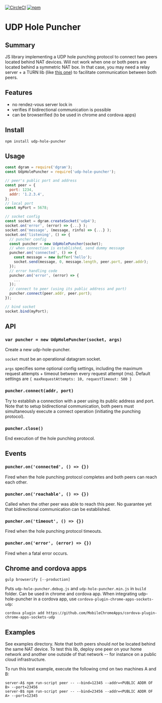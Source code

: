 [![CircleCI](https://circleci.com/gh/MicroMinion/udp-hole-puncher-js.svg?style=shield)](https://circleci.com/gh/MicroMinion/udp-hole-puncher-js)
[![npm](https://img.shields.io/npm/v/udp-hole-puncher.svg)](https://npmjs.org/package/udp-hole-puncher)

# UDP Hole Puncher

## Summary
JS library implementing a UDP hole punching protocol to connect two peers located behind NAT devices. Will not work when one or both peers are located behind a symmetric NAT box. In that case, you may need a relay server + a TURN lib (like [this one](https://github.com/nicojanssens/turn-js)) to facilitate communication between both peers.

## Features
- no rendez-vous server lock in
- verifies if bidirectional communication is possible
- can be browserified (to be used in chrome and cordova apps)

## Install
```
npm install udp-hole-puncher
```

## Usage
```js
const dgram = require('dgram');
const UdpHolePuncher = require('udp-hole-puncher');

// peer's public port and address
const peer = {
  port: 1234,
  addr: '1.2.3.4',
};
// local port
const myPort = 5678;

// socket config
const socket = dgram.createSocket('udp4');
socket.on('error', (error) => {...} );
socket.on('message', (message, rinfo) => {...} );
socket.on('listening', () => {
  // puncher config
  const puncher = new UdpHolePuncher(socket);
  // when connection is established, send dummy message
  puncher.on('connected', () => {
    const message = new Buffer('hello');
    socket.send(message, 0, message.length, peer.port, peer.addr);
  });
  // error handling code
  puncher.on('error', (error) => {
    ...
  });
  // connect to peer (using its public address and port)
  puncher.connect(peer.addr, peer.port);
});

// bind socket
socket.bind(myPort);
```

## API

### `var puncher = new UdpHolePuncher(socket, args)`
Create a new udp-hole-puncher.

`socket` must be an operational datagram socket.

`args` specifies some optional config settings, including the maximum request attempts + timeout between every request attempt (ms). Default settings are `{
  maxRequestAttempts: 10,
  requestTimeout: 500
}`

### `puncher.connect(addr, port)`
Try to establish a connection with a peer using its public address and port. Note that to setup bidirectional communication, both peers must simultaneously execute a connect operation (initiating the punching protocol).

### `puncher.close()`
End execution of the hole punching protocol.

## Events

### `puncher.on('connected', () => {})`
Fired when the hole punching protocol completes and both peers can reach each other.  

### `puncher.on('reachable', () => {})`
Called when the other peer was able to reach this peer. No guarantee yet that bidirectional communication can be established.

### `puncher.on('timeout', () => {})`
Fired when the hole punching protocol timeouts.  

### `puncher.on('error', (error) => {})`
Fired when a fatal error occurs.    

## Chrome and cordova apps

```
gulp browserify [--production]
```
Puts `udp-hole-puncher.debug.js` and `udp-hole-puncher.min.js` in `build` folder. Can be used in chrome and cordova app. When integrating udp-hole-puncher in a cordova app, use `cordova-plugin-chrome-apps-sockets-udp`:
```
cordova plugin add https://github.com/MobileChromeApps/cordova-plugin-chrome-apps-sockets-udp
```

## Examples
See examples directory. Note that both peers should _not_ be located behind the same NAT device. To test this lib, deploy one peer on your home network and another one outside of that network -- for instance on a public cloud infrastructure.

To run this test example, execute the following cmd on two machines A and B:
```
server-A$ npm run-script peer -- --bind=12345 --addr=<PUBLIC ADDR OF B> --port=23456
server-B$ npm run-script peer -- --bind=23456 --addr=<PUBLIC ADDR OF A> --port=12345
```
